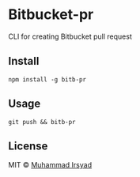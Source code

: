 # Bitbucket-pr

CLI for creating Bitbucket pull request

## Install

`npm install -g bitb-pr`

## Usage

`git push && bitb-pr `

## License

MIT © [Muhammad Irsyad](https://twitter.com/irsyadchad14)
